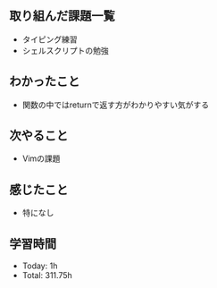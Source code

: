 ## 取り組んだ課題一覧
- タイピング練習
- シェルスクリプトの勉強
## わかったこと
- 関数の中ではreturnで返す方がわかりやすい気がする
## 次やること
- Vimの課題
## 感じたこと
- 特になし
## 学習時間
- Today: 1h
- Total: 311.75h
